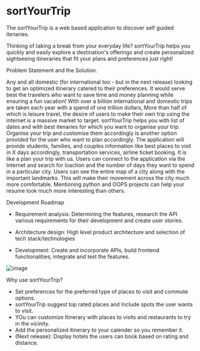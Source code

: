 # sortYourTrip
The sortYourTrip is a web based application to discover self guided itenaries. 

Thinking of taking a break from your everyday life? sortYourTrip helps you quickly and easily explore a destination's offerings and create personalized sightseeing itineraries that fit your plans and preferences just right!

Problem Statement and the Solution.

Any and all domestic (for international too - but in the next release) looking to get an optimized itinerary catered to their preferences. It would serve best the travelers who want to save time and money planning while ensuring a fun vacation! With over a billion international and domestic trips are taken each year with a spend of one trillion dollars, More than half of which is leisure travel, the desire of users to make their own trip using the internet is a massive market to target. sortYourTrip helps you with list of dates and with best itenaries for which you want to organise your trip. Organise your trip and customise them accordingly is another option provided for the user who want to plan accordingly. The application will provide students, families, and couples information like best places to visit in X days accordingly, transportation services, airline ticket booking. It is like a plan your trip with us. Users can connect to the application via the Internet and search for loaction and the number of days they want to spend in a particular city. Users can see the entire map of a city along with the important landmarks. This will make their movement across the city much more comfortable. Mentioning python and OOPS projects can help your resume look much more interesting than others.

Development Roadmap 

* Requirement analysis: Determining the features, research the API various requirements for their development and create user stories.

* Architecture design: High level product architecture and selection of tech stack/technologies

* Development: Create and incorporate APIs, build frontend functionalities, integrate and test the features.

![image](https://user-images.githubusercontent.com/85379681/185780605-40ce1061-6dd7-4ff5-b84b-2d70b9dba71b.png)

Why use sortYourTrip?
- Set preferences for the preferred type of places to visit and commute options. 
- sortYourTrip suggest top rated places and Include spots the user wants to visit.
- YOu can customize Itinerary with places to visits and restaurants to try in the vicinity.
- Add the personalized itinerary to your calender so you remember it.
- (Next release): Display hotels the users can book based on rating and distance.






